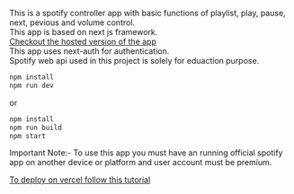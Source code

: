 This is a spotify controller app with basic functions of playlist, play, pause, next, pevious and volume control.  
This app is based on next js framework.   
[Checkout the hosted version of the app](https://spotify-player-dun.vercel.app/)    
This app uses next-auth for authentication.      
Spotify web api used in this project is solely for eduaction purpose.      

```bash   
npm install   
npm run dev   
```   
or   

```bash   
npm install   
npm run build  
npm start  
```  
Important Note:- To use this app you must have an running official spotify app on another device or platform and user account must be premium.      

[To deploy on vercel follow this tutorial](https://www.youtube.com/watch?v=DkaZqP4P3Ik&ab_channel=BigyanBist)

